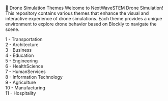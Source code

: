🚀 Drone Simulation Themes
Welcome to NextWaveSTEM Drone Simulation! This repository contains various themes that enhance the visual and interactive experience of drone simulations. Each theme provides a unique environment to explore drone behavior based on Blockly to navigate the scene.

1 - Transportation \
2 - Architecture \
3 - Business \
4 - Education \
5 - Engineering \
6 - HealthScience \
7 - HumanServices \
8 - Information Technology \
9 - Agriculture \
10 - Manufacturing \
11 - Hospitality
